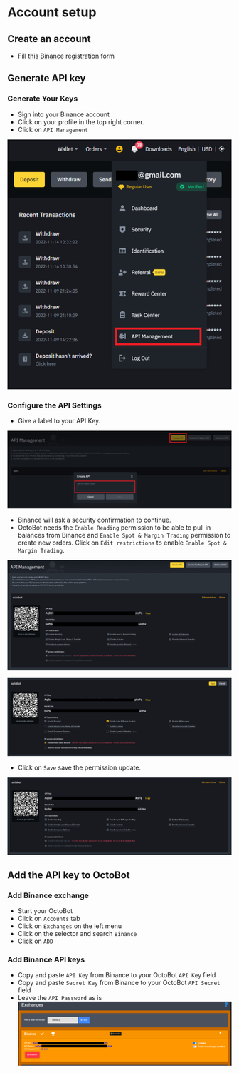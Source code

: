 # Account setup

## Create an account

- Fill [this Binance](https://accounts.binance.com/en/register?ref=135007948) registration form

## Generate API key

### Generate Your Keys
- Sign into your Binance account
- Click on your profile in the top right corner.
- Click on `API Management`

![Binance-Create-API-Key](https://raw.githubusercontent.com/Drakkar-Software/OctoBot/assets/docs/Binance/create_api_key.png)

### Configure the API Settings
- Give a label to your API Key.

![Binance-Name-API-Key](https://raw.githubusercontent.com/Drakkar-Software/OctoBot/assets/docs/Binance/name_api_key.png)

- Binance will ask a security confirmation to continue.
- OctoBot needs the `Enable Reading` permission to be able to pull in balances from Binance and `Enable Spot & Margin Trading` permission to create new orders. Click on `Edit restrictions` to enable `Enable Spot & Margin Trading`.

![Binance-created-API-Key](https://raw.githubusercontent.com/Drakkar-Software/OctoBot/assets/docs/Binance/created.png)

![Binance-Updated-API-Key](https://raw.githubusercontent.com/Drakkar-Software/OctoBot/assets/docs/Binance/allow_trade.png)

- Click on `Save` save the permission update.

![Binance-Final-API-Key](https://raw.githubusercontent.com/Drakkar-Software/OctoBot/assets/docs/Binance/final.png)

## Add the API key to OctoBot

### Add Binance exchange
- Start your OctoBot
- Click on `Accounts` tab
- Click on `Exchanges` on the left menu
- Click on the selector and search `Binance`
- Click on `ADD`

### Add Binance API keys
- Copy and paste `API Key` from Binance to your OctoBot `API Key` field
- Copy and paste `Secret Key` from Binance to your OctoBot `API Secret` field
- Leave the `API Password` as is
![OctoBot-Validate-Credentials](https://raw.githubusercontent.com/Drakkar-Software/OctoBot/assets/docs/Binance/enter_binance.png)
